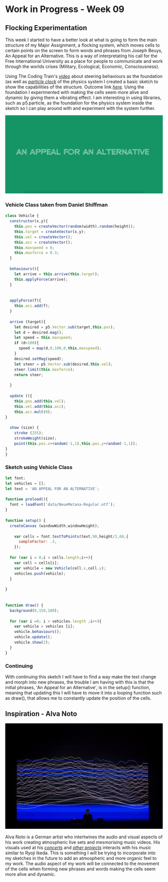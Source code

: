 # Work in Progress - Week 09
## Flocking Experimentation
This week I started to have a better look at what is going to form the main structure of my Major Assignment, a flocking system, which moves cells to certain points on the screen to form words and phrases from Joseph Beuys, An Appeal for an Alternative. This is a way of interpretating his call for the Free International University as a place for people to communicate and work through the worlds crises (Military, Ecological, Economic, Consciousness). 

Using The Coding Train's [*video*](https://www.youtube.com/watch?v=4hA7G3gup-4&ab_channel=TheCodingTrain) about steering behaviours as the foundation (as well as [*particle clock*](https://www.openprocessing.org/sketch/448956) of the physics system I created a basic sketch to show the capabilities of the structure. Outcome link [*here*](https://fergarundel.github.io/CODE-WORDS/week_09/cells/). Using the foundation I experimented with making the cells seem more alive and dynamic by giving them a vibrating effect. I am interesting in using libraries, such as p5.particle, as the foundation for the physics system inside the sketch so I can play around with and experiment with the system further.

![](appeal.png)

### Vehicle Class taken from Daniel Shiffman

``` javascript
class Vehicle {
  constructor(x,y){
    this.pos = createVector(random(width),random(height));
    this.target = createVector(x,y);
    this.vel = createVector();
    this.acc = createVector();
    this.maxspeed = 8;
    this.maxforce = 0.3;
  }
 
  behaviours(){
    let arrive = this.arrive(this.target);  
    this.applyForce(arrive);    
  }
  
  
  applyForce(f){
    this.acc.add(f);    
  }
  
  arrive (target){
    let desired = p5.Vector.sub(target,this.pos);
    let d = desired.mag();
    let speed = this.maxspeed;
    if (d<100){
      speed = map(d,0,100,0,this.maxspeed);
    }
    desired.setMag(speed);
    let steer = p5.Vector.sub(desired,this.vel);
    steer.limit(this.maxforce);
    return steer;

  }
  
  update (){
    this.pos.add(this.vel);
    this.vel.add(this.acc);
    this.acc.mult(0);
}

  show (size) {
    stroke (255);
    strokeWeight(size);
    point(this.pos.x+random(-1,1),this.pos.y+random(-1,1));
}
}
```
### Sketch using Vehicle Class

``` javascript
let font;
let vehicles = [];
let text = 'AN APPEAL FOR AN ALTERNATIVE';

function preload(){
  font = loadFont('data/NeueMetana-Regular.otf');
}

function setup() {
  createCanvas (windowWidth,windowHeight);  
  
    var cells = font.textToPoints(text,90,height/2,60,{ 
      sampleFactor: .3,
    });
  
  for (var i = 0;i < cells.length;i++){
    var cell = cells[i];
    var vehicle = new Vehicle(cell.x,cell.y);
    vehicles.push(vehicle);
  }

}


function draw() {
  background(0,150,100);
  
  for (var i =0; i < vehicles.length ;i++){
    var vehicle = vehicles [i];
    vehicle.behaviours();
    vehicle.update();
    vehicle.show(2);
  }
}
```

### Continuing 
With continuing this sketch I will have to find a way make the text change and morph into new phrases, the trouble I am having with this is that the initial phrases, 'An Appeal for an Alternative', is in the setup() function, meaning that updating this I will have to move it into a looping function such as draw(), that allows me to constantly update the position of the cells. 

## Inspiration - Alva Noto
![](audiovisual.jpeg)

Alva Noto is a German artist who intertwines the audio and visual aspects of his work creating atmospheric live sets and mesmorising music videos. His visuals used at his [*concerts*](https://www.youtube.com/watch?v=Y_-hKHbO-GE&ab_channel=Manchine) and [*other projects*](https://www.youtube.com/watch?v=MkyufPrxdiA&ab_channel=bacteriasleep) interacts with his music similar to Ryoji Ikeda. This is something I will be trying to incorporate into my sketches in the future to add an atmospheric and more organic feel to my work. The audio aspect of my work will be connected to the movement of the cells when forming new phrases and words making the cells seem more alive and dynamic.
